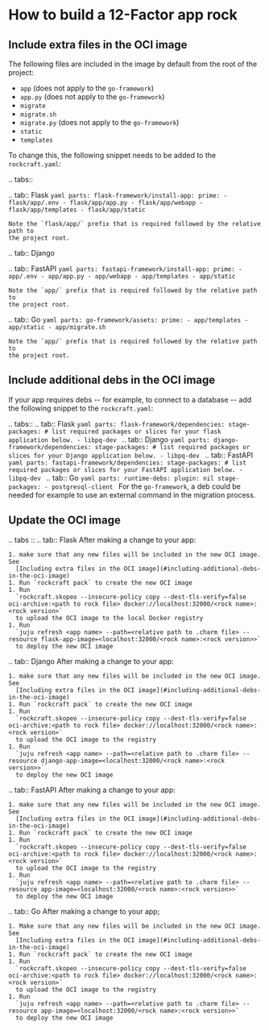 # How to build a 12-Factor app rock

## Include extra files in the OCI image

The following files are included in the image by default from the root of the project:

- `app` (does not apply to the `go-framework`)
- `app.py` (does not apply to the `go-framework`)
- `migrate`
- `migrate.sh`
- `migrate.py` (does not apply to the `go-framework`)
- `static`
- `templates`

To change this, the following snippet needs to be added to the `rockcraft.yaml`:

.. tabs::

  .. tab:: Flask
    ```yaml
    parts:
      flask-framework/install-app:
        prime:
          - flask/app/.env
          - flask/app/app.py
          - flask/app/webapp
          - flask/app/templates
          - flask/app/static
    ```

    Note the `flask/app/` prefix that is required followed by the relative path to
    the project root.

  .. tab:: Django

  .. tab:: FastAPI
    ```yaml
    parts:
      fastapi-framework/install-app:
        prime:
          - app/.env
          - app/app.py
          - app/webapp
          - app/templates
          - app/static
    ```
    
    Note the `app/` prefix that is required followed by the relative path to
    the project root.

  .. tab:: Go
    ```yaml
    parts:
      go-framework/assets:
        prime:
          - app/templates
          - app/static
          - app/migrate.sh
    ```
    
    Note the `app/` prefix that is required followed by the relative path to
    the project root.

## Include additional debs in the OCI image

If your app requires debs -- for example, to connect to a database -- add the
following snippet to the `rockcraft.yaml`:

.. tabs::
  .. tab:: Flask
    ```yaml
    parts:
      flask-framework/dependencies:
        stage-packages:
          # list required packages or slices for your flask application below.
          - libpq-dev
    ```
  .. tab:: Django
    ```yaml
    parts:
      django-framework/dependencies:
        stage-packages:
          # list required packages or slices for your Django application below.
          - libpq-dev
    ```
  .. tab:: FastAPI
    ```yaml
    parts:
      fastapi-framework/dependencies:
        stage-packages:
          # list required packages or slices for your FastAPI application below.
          - libpq-dev
    ```
  .. tab:: Go
    ```yaml
    parts:
      runtime-debs:
        plugin: nil
        stage-packages:
          - postgresql-client
    ```
    For the `go-framework`, a deb could be needed for example to use an external command in the migration process.

## Update the OCI image

.. tabs ::
  .. tab:: Flask
    After making a change to your app:
    
    1. make sure that any new files will be included in the new OCI image. See
      [Including extra files in the OCI image](#including-additional-debs-in-the-oci-image)
    1. Run `rockcraft pack` to create the new OCI image
    1. Run
      `rockcraft.skopeo --insecure-policy copy --dest-tls-verify=false oci-archive:<path to rock file> docker://localhost:32000/<rock name>:<rock version>`
      to upload the OCI image to the local Docker registry
    1. Run
      `juju refresh <app name> --path=<relative path to .charm file> --resource flask-app-image=<localhost:32000/<rock name>:<rock version>>`
      to deploy the new OCI image

  .. tab:: Django
    After making a change to your app:
    
    1. make sure that any new files will be included in the new OCI image. See
      [Including extra files in the OCI image](#including-additional-debs-in-the-oci-image)
    1. Run `rockcraft pack` to create the new OCI image
    1. Run
      `rockcraft.skopeo --insecure-policy copy --dest-tls-verify=false oci-archive:<path to rock file> docker://localhost:32000/<rock name>:<rock version>`
      to upload the OCI image to the registry
    1. Run
      `juju refresh <app name> --path=<relative path to .charm file> --resource django-app-image=<localhost:32000/<rock name>:<rock version>>`
      to deploy the new OCI image

  .. tab:: FastAPI
    After making a change to your app:
    
    1. make sure that any new files will be included in the new OCI image. See
      [Including extra files in the OCI image](#including-additional-debs-in-the-oci-image)
    1. Run `rockcraft pack` to create the new OCI image
    1. Run
      `rockcraft.skopeo --insecure-policy copy --dest-tls-verify=false oci-archive:<path to rock file> docker://localhost:32000/<rock name>:<rock version>`
      to upload the OCI image to the registry
    1. Run
      `juju refresh <app name> --path=<relative path to .charm file> --resource app-image=<localhost:32000/<rock name>:<rock version>>`
      to deploy the new OCI image

  .. tab:: Go
    After making a change to your app;
    
    1. Make sure that any new files will be included in the new OCI image. See
      [Including extra files in the OCI image](#including-additional-debs-in-the-oci-image)
    1. Run `rockcraft pack` to create the new OCI image
    1. Run
      `rockcraft.skopeo --insecure-policy copy --dest-tls-verify=false oci-archive:<path to rock file> docker://localhost:32000/<rock name>:<rock version>`
      to upload the OCI image to the registry
    1. Run
      `juju refresh <app name> --path=<relative path to .charm file> --resource app-image=<localhost:32000/<rock name>:<rock version>>`
      to deploy the new OCI image
